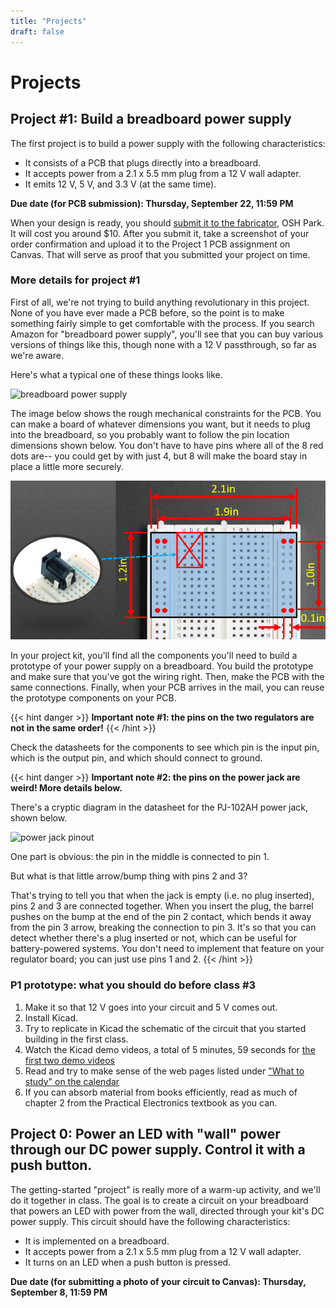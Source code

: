 ```yaml
---
title: "Projects"
draft: false
---
```

# Projects


## Project #1: Build a breadboard power supply

The first project is to build a power supply with the following characteristics:

*   It consists of a PCB that plugs directly into a breadboard.
*   It accepts power from a 2.1 x 5.5 mm plug from a 12 V wall adapter.
*   It emits 12 V, 5 V, and 3.3 V (at the same time).

**Due date (for PCB submission): Thursday, September 22, 11:59 PM**

When your design is ready, you should [submit it to the fabricator](https://oshpark.com/), OSH Park. It will cost you around $10\. After you submit it, take a screenshot of your order confirmation and upload it to the Project 1 PCB assignment on Canvas. That will serve as proof that you submitted your project on time.

### More details for project #1

First of all, we're not trying to build anything revolutionary in this project. None of you have ever made a PCB before, so the point is to make something fairly simple to get comfortable with the process. If you search Amazon for "breadboard power supply", you'll see that you can buy various versions of things like this, though none with a 12 V passthrough, so far as we're aware.

Here's what a typical one of these things looks like.

![breadboard power supply](/img/breadboard-power-supply-from-amazon.jpg)

The image below shows the rough mechanical constraints for the PCB. You can make a board of whatever dimensions you want, but it needs to plug into the breadboard, so you probably want to follow the pin location dimensions shown below. You don't have to have pins where all of the 8 red dots are-- you could get by with just 4, but 8 will make the board stay in place a little more securely.

![](/img/breadboard-supply-mechanical-design.png)

In your project kit, you'll find all the components you'll need to build a prototype of your power supply on a breadboard. You build the prototype and make sure that you've got the wiring right. Then, make the PCB with the same connections. Finally, when your PCB arrives in the mail, you can reuse the prototype components on your PCB.

{{< hint danger >}}
**Important note #1: the pins on the two regulators are not in the same order!**
{{< /hint >}}

Check the datasheets for the components to see which pin is the input pin, which is the output pin, and which should connect to ground.

{{< hint danger >}}
**Important note #2: the pins on the power jack are weird! More details below.**

There's a cryptic diagram in the datasheet for the PJ-102AH power jack, shown below.

![power jack pinout](/img/power-jack-pinout.jpg)

One part is obvious: the pin in the middle is connected to pin 1.

But what is that little arrow/bump thing with pins 2 and 3?

That's trying to tell you that when the jack is empty (i.e. no plug inserted), pins 2 and 3 are connected together. When you insert the plug, the barrel pushes on the bump at the end of the pin 2 contact, which bends it away from the pin 3 arrow, breaking the connection to pin 3. It's so that you can detect whether there's a plug inserted or not, which can be useful for battery-powered systems. You don't need to implement that feature on your regulator board; you can just use pins 1 and 2.
{{< /hint >}}

### P1 prototype: what you should do before class #3

1. Make it so that 12 V goes into your circuit and 5 V comes out.
2. Install Kicad.
3. Try to replicate in Kicad the schematic of the circuit that you started building in the first class.
4. Watch the Kicad demo videos, a total of 5 minutes, 59 seconds for [the first two demo videos](http://andnowforelectronics.com/notes/demo-videos/)
5. Read and try to make sense of the web pages listed under ["What to study" on the calendar](http://andnowforelectronics.com/logistics/calendar/)
6. If you can absorb material from books efficiently, read as much of chapter 2 from the Practical Electronics textbook as you can.

## Project 0: Power an LED with "wall" power through our DC power supply. Control it with a push button.

The getting-started "project" is really more of a warm-up activity, and we'll do it together in class. The goal is to create a circuit on your breadboard that powers an LED with power from the wall, directed through your kit's DC power supply.  This circuit should have the following characteristics:

*   It is implemented on a breadboard.
*   It accepts power from a 2.1 x 5.5 mm plug from a 12 V wall adapter.
*   It turns on an LED when a push button is pressed.

**Due date (for submitting a photo of your circuit to Canvas): Thursday, September 8, 11:59 PM**
